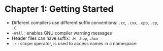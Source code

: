 # Chapter 1: Getting Started

- Different compilers use different suffix conventions: `.cc`, `.cxx`, `.cpp`, `.cp`, `.C`
- `-Wall` : enables GNU compiler warning messages
- Header files can have suffix: `.H`, `.hpp`, `.hxx`
- `::` : scope operator, is used to access names in a namespace
